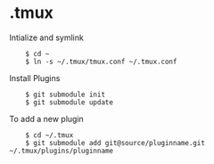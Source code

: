 # .tmux

Intialize and symlink

        $ cd ~
        $ ln -s ~/.tmux/tmux.conf ~/.tmux.conf

Install Plugins

        $ git submodule init
        $ git submodule update

To add a new plugin

        $ cd ~/.tmux
        $ git submodule add git@source/pluginname.git ~/.tmux/plugins/pluginname
